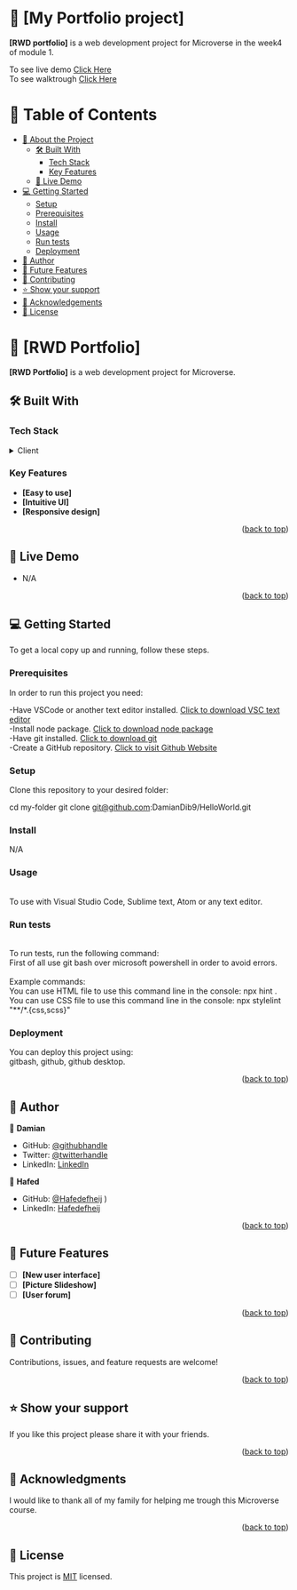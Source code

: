 <a name="readme-top"></a>

# 📖 [My Portfolio project] <a name="about-project"></a>


**[RWD portfolio]** is a web development project for Microverse in the week4 of  module 1.

To see live demo [Click Here](https://damiandib9.github.io/averger/) <br>
To see walktrough [Click Here](https://www.loom.com/share/e902921ee9bf4e0f98aba50ef0a9302b)






# 📗 Table of Contents

- [📖 About the Project](#about-project)
  - [🛠 Built With](#built-with)
    - [Tech Stack](#tech-stack)
    - [Key Features](#key-features)
  - [🚀 Live Demo](#live-demo)
- [💻 Getting Started](#getting-started)
  - [Setup](#setup)
  - [Prerequisites](#prerequisites)
  - [Install](#install)
  - [Usage](#usage)
  - [Run tests](#run-tests)
  - [Deployment](#deployment)
- [👥 Author](#author)
- [🔭 Future Features](#future-features)
- [🤝 Contributing](#contributing)
- [⭐️ Show your support](#support)
- [🙏 Acknowledgements](#acknowledgements)
- [📝 License](#license)



# 📖 [RWD Portfolio] <a name="about-project"></a>


**[RWD Portfolio]** is a web development project for Microverse.
## 🛠 Built With <a name="built-with"></a>

### Tech Stack <a name="tech-stack"></a>


<details>
  <summary>Client</summary>
  <ul>
    <li>HTML & CSS & javascript </li>
  </ul>
</details>


### Key Features <a name="key-features"></a>



- **[Easy to use]**
- **[Intuitive UI]**
- **[Responsive design]**

<p align="right">(<a href="#readme-top">back to top</a>)</p>

## 🚀 Live Demo <a name="live-demo"></a>

- N/A

<p align="right">(<a href="#readme-top">back to top</a>)</p>


## 💻 Getting Started <a name="getting-started"></a>


To get a local copy up and running, follow these steps.<br>

### Prerequisites

In order to run this project you need:<br>

-Have VSCode or another text editor installed. <a href="https://code.visualstudio.com/download">Click to download VSC text editor</a> <br> 
-Install node package. <a href="https://nodejs.org/en/download/">Click to download node package</a> <br> 
-Have git installed. <a href="https://git-scm.com/downloads">Click to download git</a> <br> 
-Create a GitHub repository. <a href="https://github.com/">Click to visit Github Website</a> <br> 


### Setup

Clone this repository to your desired folder:<br>

cd my-folder
  git clone git@github.com:DamianDib9/HelloWorld.git<br>


### Install

N/A

### Usage
<br>
To use with Visual Studio Code, Sublime text, Atom or any text editor.<br>


### Run tests
<br>
To run tests, run the following command: <br>
First of all use git bash over microsoft powershell in order to avoid errors.<br>
<br>
Example commands:<br>
You can use HTML file to use this command line in the console: npx hint .<br>
You can use CSS file to use this command line in the console: npx stylelint "**/*.{css,scss}"<br>


### Deployment

You can deploy this project using:<br>
gitbash, github, github desktop.

<p align="right">(<a href="#readme-top">back to top</a>)</p>


## 👥 Author <a name="author"></a>


👤 **Damian**

- GitHub: [@githubhandle](https://github.com/damiandib9)
- Twitter: [@twitterhandle](https://twitter.com/devbustros)
- LinkedIn: [LinkedIn](https://linkedin.com/in/damian-dib-bustros-953577261)

👤 **Hafed**

- GitHub: [@Hafedefheij](https://github.com/Hafedefheij)
)
- LinkedIn: [Hafedefheij](https://linkedin.com/in/Hafedefheij)



<p align="right">(<a href="#readme-top">back to top</a>)</p>


## 🔭 Future Features <a name="future-features"></a>


- [ ] **[New user interface]**
- [ ] **[Picture Slideshow]**
- [ ] **[User forum]**

<p align="right">(<a href="#readme-top">back to top</a>)</p>


## 🤝 Contributing <a name="contributing"></a>

Contributions, issues, and feature requests are welcome!


<p align="right">(<a href="#readme-top">back to top</a>)</p>


## ⭐️ Show your support <a name="support"></a>


If you like this project please share it with your friends.

<p align="right">(<a href="#readme-top">back to top</a>)</p>


## 🙏 Acknowledgments <a name="acknowledgements"></a>


I would like to thank all of my family for helping me trough this Microverse course.

<p align="right">(<a href="#readme-top">back to top</a>)</p>



## 📝 License <a name="license"></a>

This project is [MIT](LICENSE.md) licensed.

